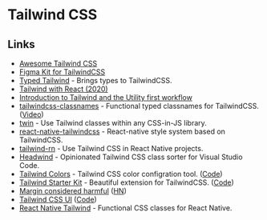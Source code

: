 # Tailwind CSS

## Links

* [Awesome Tailwind CSS](https://github.com/aniftyco/awesome-tailwindcss#readme)
* [Figma Kit for TailwindCSS](https://github.com/impulse/tailwindcss-figma-kit)
* [Typed Tailwind](https://github.com/dvkndn/typed-tailwind) - Brings types to TailwindCSS.
* [Tailwind with React \(2020\)](http://ryanlanciaux.com/blog/2020/01/02/tailwind-with-react/)
* [Introduction to Tailwind and the Utility first workflow](https://egghead.io/playlists/introduction-to-tailwind-and-the-utility-first-workflow-0b697b10)
* [tailwindcss-classnames](https://github.com/christianalfoni/tailwindcss-classnames) - Functional typed classnames for TailwindCSS. \([Video](https://www.youtube.com/watch?v=U972QdOrc9c)\)
* [twin](https://github.com/ben-rogerson/twin.macro) - Use Tailwind classes within any CSS-in-JS library.
* [react-native-tailwindcss](https://github.com/TVke/react-native-tailwindcss) - React-native style system based on TailwindCSS.
* [tailwind-rn](https://github.com/vadimdemedes/tailwind-rn) - Use Tailwind CSS in React Native projects.
* [Headwind](https://github.com/heybourn/headwind) - Opinionated Tailwind CSS class sorter for Visual Studio Code.
* [Tailwind Colors](https://tailwind-colors.meidev.co) - Tailwind CSS color configration tool. \([Code](https://github.com/ameistad/tailwind-colors)\)
* [Tailwind Starter Kit](https://www.creative-tim.com/learning-lab/tailwind-starter-kit#/presentation) - Beautiful extension for TailwindCSS. \([Code](https://github.com/creativetimofficial/tailwind-starter-kit)\)
* [Margin considered harmful](https://mxstbr.com/thoughts/margin) \([HN](https://news.ycombinator.com/item?id=22676442)\)
* [Tailwind CSS UI](https://www.figma.com/community/file/768809027799962739) \([Code](https://github.com/impulse/tailwindcss-figma-kit)\)
* [React Native Tailwind](https://github.com/MythicalFish/react-native-tailwind) - Functional CSS classes for React Native.

